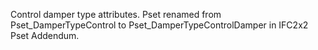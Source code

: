 Control damper type attributes.
Pset renamed from Pset_DamperTypeControl to Pset_DamperTypeControlDamper in IFC2x2 Pset Addendum.
